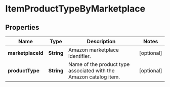 
# ItemProductTypeByMarketplace

## Properties
Name | Type | Description | Notes
------------ | ------------- | ------------- | -------------
**marketplaceId** | **String** | Amazon marketplace identifier. |  [optional]
**productType** | **String** | Name of the product type associated with the Amazon catalog item. |  [optional]



